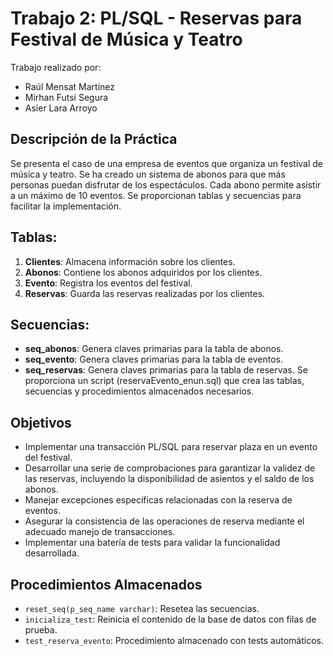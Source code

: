 
# Trabajo 2: PL/SQL - Reservas para Festival de Música y Teatro
Trabajo realizado por:
- Raúl Mensat Martínez
- Mirhan Futsi Segura
- Asier Lara Arroyo
## Descripción de la Práctica
Se presenta el caso de una empresa de eventos que organiza un festival de música y teatro. Se ha creado un sistema de abonos para que más personas puedan disfrutar de los espectáculos. Cada abono permite asistir a un máximo de 10 eventos. Se proporcionan tablas y secuencias para facilitar la implementación.

## Tablas:

1. **Clientes**: Almacena información sobre los clientes.
2. **Abonos**: Contiene los abonos adquiridos por los clientes.
3. **Evento**: Registra los eventos del festival.
4. **Reservas**: Guarda las reservas realizadas por los clientes.

## Secuencias:
- **seq_abonos**: Genera claves primarias para la tabla de abonos.
- **seq_evento**: Genera claves primarias para la tabla de eventos.
- **seq_reservas**: Genera claves primarias para la tabla de reservas.
Se proporciona un script (reservaEvento_enun.sql) que crea las tablas, secuencias y procedimientos almacenados necesarios.

## Objetivos

- Implementar una transacción PL/SQL para reservar plaza en un evento del festival.
- Desarrollar una serie de comprobaciones para garantizar la validez de las reservas, incluyendo la disponibilidad de asientos y el saldo de los abonos.
- Manejar excepciones específicas relacionadas con la reserva de eventos.
- Asegurar la consistencia de las operaciones de reserva mediante el adecuado manejo de transacciones.
- Implementar una batería de tests para validar la funcionalidad desarrollada.

## Procedimientos Almacenados

- `reset_seq(p_seq_name varchar)`: Resetea las secuencias.
- `inicializa_test`: Reinicia el contenido de la base de datos con filas de prueba.
- `test_reserva_evento`: Procedimiento almacenado con tests automáticos.

